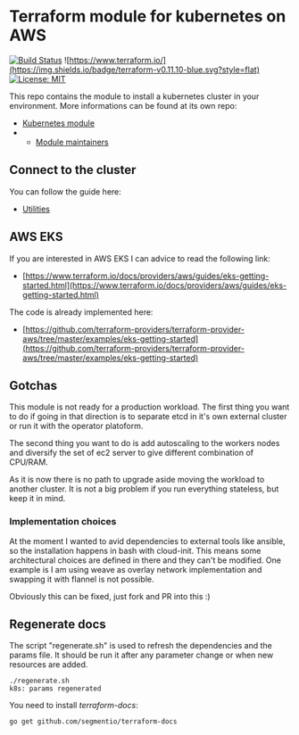 # Terraform module for kubernetes on AWS

[![Build Status](https://travis-ci.com/jecnua/terraform-aws-kubernetes.svg?branch=master)](https://travis-ci.com/jecnua/terraform-aws-kubernetes)
![https://www.terraform.io/](https://img.shields.io/badge/terraform-v0.11.10-blue.svg?style=flat)
[![License: MIT](https://img.shields.io/badge/License-MIT-yellow.svg)](https://opensource.org/licenses/MIT)

This repo contains the module to install a kubernetes cluster in your
environment. More informations can be found at its own repo:

- [Kubernetes module](modules/kubernetes/)
- - [Module maintainers](MAINTAINERS.md)

## Connect to the cluster

You can follow the guide here:

- [Utilities](utilities/)

## AWS EKS

If you are interested in AWS EKS I can advice to read the following link:

- [https://www.terraform.io/docs/providers/aws/guides/eks-getting-started.html](https://www.terraform.io/docs/providers/aws/guides/eks-getting-started.html)

The code is already implemented here:

- [https://github.com/terraform-providers/terraform-provider-aws/tree/master/examples/eks-getting-started](https://github.com/terraform-providers/terraform-provider-aws/tree/master/examples/eks-getting-started)

## Gotchas

This module is not ready for a production workload. The first thing you want to do if going in that direction is to separate etcd in it's own external cluster or run it with the operator platoform.

The second thing you want to do is add autoscaling to the workers nodes and diversify the set of ec2 server to give different combination of CPU/RAM.

As it is now there is no path to upgrade aside moving the workload to another cluster. It is not a big problem if you run everything stateless, but keep it in mind.

### Implementation choices

At the moment I wanted to avid dependencies to external tools like ansible, so the installation happens in bash with cloud-init. This means some architectural choices are defined in there and they can't be modified. One example is I am using weave as overlay network implementation and swapping it with flannel is not possible.

Obviously this can be fixed, just fork and PR into this :)

## Regenerate docs

The script "regenerate.sh" is used to refresh the dependencies and the params file. It should be run it after any parameter change or when new resources are added.

    ./regenerate.sh
    k8s: params regenerated

You need to install _terraform-docs_:

    go get github.com/segmentio/terraform-docs
